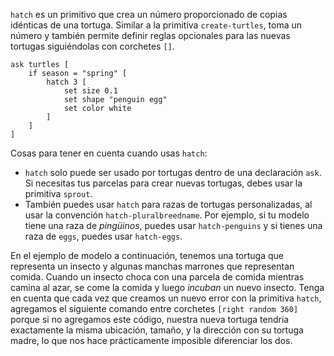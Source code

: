 ﻿`hatch` es un primitivo que crea un número proporcionado de copias idénticas de una tortuga. Similar a la primitiva `create-turtles`, toma un número y también permite definir reglas opcionales para las nuevas tortugas siguiéndolas con corchetes `[]`.



```
ask turtles [
	if season = "spring" [
		hatch 3 [
			set size 0.1
			set shape "penguin egg"
			set color white
		]
	]
]
```



Cosas para tener en cuenta cuando usas `hatch`:

* `hatch` solo puede ser usado por tortugas dentro de una declaración `ask`. Si necesitas tus parcelas para crear nuevas tortugas, debes usar la primitiva `sprout`.
* También puedes usar `hatch` para razas de tortugas personalizadas, al usar la convención `hatch-pluralbreedname`. Por ejemplo, si tu modelo tiene una raza de *pingüinos*, puedes usar `hatch-penguins` y si tienes una raza de `eggs`, puedes usar `hatch-eggs`.



En el ejemplo de modelo a continuación, tenemos una tortuga que representa un insecto y algunas manchas marrones que representan comida. Cuando un insecto choca con una parcela de comida mientras camina al azar, se come la comida y luego *incuban* un nuevo insecto. Tenga en cuenta que cada vez que creamos un nuevo error con la primitiva `hatch`, agregamos el siguiente comando entre corchetes `[right random 360]` porque si no agregamos este código, nuestra nueva tortuga tendría exactamente la misma ubicación, tamaño, y la dirección con su tortuga madre, lo que nos hace prácticamente imposible diferenciar los dos.

